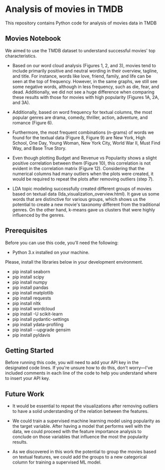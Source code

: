 # Analysis of movies in TMDB

This repository contains Python code for analysis of movies data in TMDB


## Movies Notebook

We aimed to use the TMDB dataset to understand successful movies' top characteristics.

-	Based on our word cloud analysis (Figures 1, 2, and 3), movies tend to include primarily positive and neutral wording in their overview, tagline, and title. For instance, words like love, friend, family, and life can be seen at the top of frequency. However, in the same graphs, we still see some negative words, although in less frequency, such as die, fear, and dead. Additionally, we did not see a huge difference when comparing these results with those for movies with high popularity (Figures 1A, 2A, and 3A).

- Additionally, based on word frequency for textual columns, the most popular genres are drama, comedy, thriller, action, adventure, and romance (Figure 6).

- Furthermore, the most frequent combinations (n-grams) of words we found for the textual data (Figure 8, Figure 9) are New York, High School, One Day, Young Woman, New York City, World War II, Must Find Way, and Base True Story.

- Even though plotting Budget and Revenue vs Popularity shows a slight positive correlation between them (Figure 10), this correlation is not evident in the correlation matrix (Figure 12). Considering that the numerical columns had many outliers when the plots were created, it would be required to repeat the plots after removing outliers (step 7).

- LDA topic modeling successfully created different groups of movies based on textual data (Ida_visualization_overview.html). It gave us some words that are distinctive for various groups, which shows us the potential to create a new movie's taxonomy different from the traditional genres. On the other hand, k-means gave us clusters that were highly influenced by the genres.


## Prerequisites

Before you can use this code, you'll need the following:

- Python 3.x installed on your machine.

Please, install the libraries below in your development environment.

- pip install seaborn
- pip install scipy
- pip install numpy
- pip install pandas
- pip install matplotlib
- pip install requests
- pip install nltk
- pip install wordcloud
- pip install -U scikit-learn
- pip install pydantic-settings
- pip install ydata-profiling
- pip install --upgrade gensim
- pip install pyldavis

## Getting Started

Before running this code, you will need to add your API key in the designated code lines. If you're unsure how to do this, don't worry—I've included comments in each line of the code to help you understand where to insert your API key.

## Future Work

- It would be essential to repeat the visualizations after removing outliers to have a solid understanding of the relation between the features.

- We could train a supervised machine learning model using popularity as the target variable. After having a model that performs well with the data, we could proceed with the feature importance analysis to conclude on those variables that influence the most the popularity results.

- As we discovered in this work the potential to group the movies based on textual features, we could add the groups to a new categorical column for training a supervised ML model.


